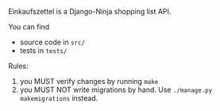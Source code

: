 Einkaufszettel is a Django-Ninja shopping list API.

You can find
- source code in `src/`
- tests in `tests/`

Rules:

1. you MUST verify changes by running `make`
2. you MUST NOT write migrations by hand. Use `./manage.py makemigrations` instead.